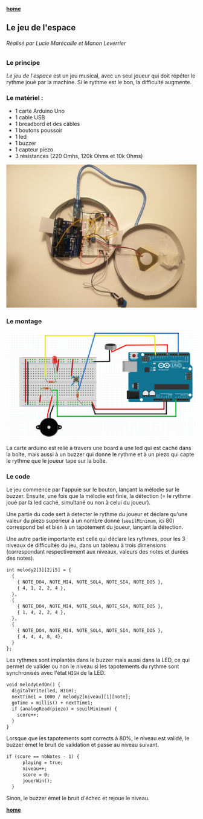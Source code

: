 [**home**](../README.MD)


## Le jeu de l'espace

###### Réalisé par Lucie Marécaille et Manon Leverrier

### Le principe
*Le jeu de l'espace* est un jeu musical, avec un seul joueur qui doit répéter le rythme joué par la machine. Si le rythme est le bon, la difficulté augmente.

### Le matériel :
- 1 carte Arduino Uno
- 1 cable USB
- 1 breadbord et des câbles
- 1 boutons poussoir
- 1 led
- 1 buzzer
- 1 capteur piezo
- 3 résistances (220 Omhs, 120k Ohms et 10k Ohms)

![le dispositif](images/boite.jpg)

### Le montage
![le montage](images/montage.png)

La carte arduino est relié à travers une board à une led qui est caché dans la boîte, mais aussi à un buzzer qui donne le rythme et à un piezo qui capte le rythme que le joueur tape sur la boîte. 

### Le code

Le jeu commence par l'appuie sur le bouton, lançant la mélodie sur le buzzer. Ensuite, une fois que la mélodie est finie, la détection (= le rythme joué par la led caché, simultané ou non à celui du joueur).

Une partie du code sert à detecter le rythme du joueur et déclare qu'une valeur du piezo supérieur à un nombre donné (`seuilMinimum`, ici 80) correspond bel et bien à un tapotement du joueur, lançant la détection.

Une autre partie importante est celle qui déclare les rythmes, pour les 3 niveaux de difficultés du jeu, dans un tableau à trois dimensions (correspondant respectivement aux niveaux, valeurs des notes et durées des notes).

````
int melody2[3][2][5] = {
  {
    { NOTE_DO4, NOTE_MI4, NOTE_SOL4, NOTE_SI4, NOTE_DO5 },
    { 4, 1, 2, 2, 4 },
  },
  {
    { NOTE_DO4, NOTE_MI4, NOTE_SOL4, NOTE_SI4, NOTE_DO5 },
    { 1, 4, 2, 2, 4 },
  },
  {
    { NOTE_DO4, NOTE_MI4, NOTE_SOL4, NOTE_SI4, NOTE_DO5 },
    { 4, 4, 4, 8, 4},
  }
};
````
Les rythmes sont implantés dans le buzzer mais aussi dans la LED, ce qui permet de valider ou non le niveau si les tapotements du rythme sont synchronisés avec l'état `HIGH` de la LED.  

````
void melodyLedOn() {
  digitalWrite(led, HIGH); 
  nextTime1 = 1000 / melody2[niveau][1][note];
  goTime = millis() + nextTime1; 
  if (analogRead(piezo) > seuilMinimum) {
    score++;
  }
}
````
Lorsque que les tapotements sont corrects à 80%, le niveau est validé, le buzzer émet le bruit de validation et passe au niveau suivant.  
 
````
if (score == nbNotes - 1) {
      playing = true;
      niveau++;
      score = 0;
      jouerWin(); 
  }
````

Sinon, le buzzer émet le bruit d'échec et rejoue le niveau.

[**home**](../README.MD)
